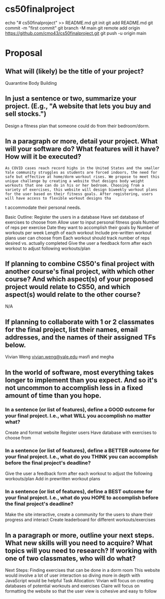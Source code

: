 # cs50finalproject

echo "# cs50finalproject" >> README.md
git init
git add README.md
git commit -m "first commit"
git branch -M main
git remote add origin https://github.com/cmo43/cs50finalproject.git
git push -u origin main
                
# Proposal

## What will (likely) be the title of your project?

Quarantine Body Building 

## In just a sentence or two, summarize your project. (E.g., "A website that lets you buy and sell stocks.")

Design a fitness plan that someone could do from their bedroom/dorm. 

## In a paragraph or more, detail your project. What will your software do? What features will it have? How will it be executed?

	As COVID cases reach record highs in the United States and the smaller Yale community struggles as students are forced indoors, the need for safe but effective at home/dorm workout rises. We propose to meet this unique challenge by creating a website that designs body weight workouts that one can do in his or her bedroom. Choosing from a variety of exercises, this website will design biweekly workout plans for the user based on their fitness goals. After registering, users will have access to flexible workout designs tha
t accommodate their personal needs. 

Basic Outline:
Register the users in a database 
Have set database of exercises to choose from 
Allow user to input personal fitness goals 
    Number of reps per exercise 
    Date they want to accomplish their goals by 
    Number of workouts per week 
    Length of each workout 
Include pre-written workout plans user can choose from
Each workout should track number of reps desired vs. actually completed 
Give the user a feedback form after each workout to adjust following workouts/plan


## If planning to combine CS50's final project with another course's final project, with which other course? And which aspect(s) of your proposed project would relate to CS50, and which aspect(s) would relate to the other course?

N/A

## If planning to collaborate with 1 or 2 classmates for the final project, list their names, email addresses, and the names of their assigned TFs below.

Vivian Weng 
vivian.weng@yale.edu
masfi and megha 

## In the world of software, most everything takes longer to implement than you expect. And so it's not uncommon to accomplish less in a fixed amount of time than you hope.

### In a sentence (or list of features), define a GOOD outcome for your final project. I.e., what WILL you accomplish no matter what?

Create and format website
Register users
Have database with exercises to choose from

### In a sentence (or list of features), define a BETTER outcome for your final project. I.e., what do you THINK you can accomplish before the final project's deadline?

Give the user a feedback form after each workout to adjust the following workouts/plan
Add in prewritten workout plans

### In a sentence (or list of features), define a BEST outcome for your final project. I.e., what do you HOPE to accomplish before the final project's deadline?

Make the site interactive, create a community for the users to share their progress and interact
Create leaderboard for different workouts/exercises 

## In a paragraph or more, outline your next steps. What new skills will you need to acquire? What topics will you need to research? If working with one of two classmates, who will do what?

Next Steps: 
Finding exercises that can be done in a dorm room 
This website would involve a lot of user interaction so diving more in depth with JavaScript would be helpful 
Task Allocation: 
Vivian will focus on creating databases of potential workouts and exercises
Claire will focus on formatting the website so that the user view is cohesive and easy to follow 
